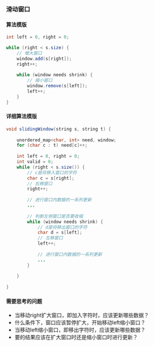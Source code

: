 ### 滑动窗口

#### 算法模版
```java
int left = 0, right = 0;

while (right < s.size) {
    // 增大窗口
    window.add(s[right]);
    right++;
    
    while (window needs shrink) {
        // 缩小窗口
        window.remove(s[left]);
        left++;
    }
}
```

#### 详细算法模版
```java
void slidingWindow(string s, string t) {
    
    unordered_map<char, int> need, window;
    for (char c : t) need[c]++;
    
    int left = 0, right = 0;
    int valid = 0;
    while (right < s.size()) {
        // c是将移入窗口的字符
        char c = s[right];
        // 右移窗口
        right++;
        
        // 进行窗口内数据的一系列更新
        ...
        
        // 判断左侧窗口是否要收缩
        while (window needs shrink) {
            // d是将移出窗口的字符
            char d = s[left];
            // 左移窗口
            left++;
            
            // 进行窗口内数据的一系列更新
            ...
        }
        
    }
    
}
```

#### 需要思考的问题
* 当移动right扩大窗口，即加入字符时，应该更新哪些数据？
* 什么条件下，窗口应该暂停扩大，开始移动left缩小窗口？
* 当移动left缩小窗口，即移出字符时，应该更新哪些数据？
* 要的结果应该在扩大窗口时还是缩小窗口时进行更新？